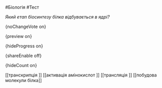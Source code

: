#Біологія #Тест

*Який етап біосинтезу білка відбувається в ядрі?*

{noChangeVote on}

{preview on}

{hideProgress on}

{shareEnable off}

{hideCount on}

[[транскрипція ]]
[[активація амінокислот ]]
[[трансляція ]]
[[побудова молекули білка]]
